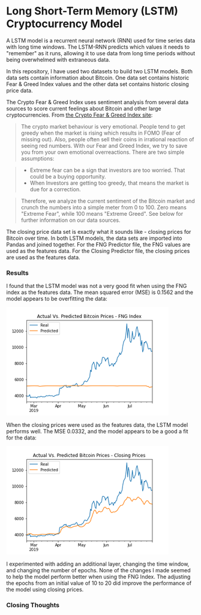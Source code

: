# Long Short-Term Memory (LSTM) Cryptocurrency Model

A LSTM model is a recurrent neural network (RNN) used for time series data with long time windows.  The LSTM-RNN predicts which values it needs to "remember" as it runs, allowing it to use data from long time periods without being overwhelmed with extraneous data.  

In this repository, I have used two datasets to build two LSTM models.  Both data sets contain information about Bitcoin.  One data set contains historic Fear & Greed Index values and the other data set contains historic closing price data.

The Crypto Fear & Greed Index uses sentiment analysis from several data sources to score current feelings about Bitcoin and other large cryptocurrencies.  From [the Crypto Fear & Greed Index site](https://alternative.me/crypto/fear-and-greed-index/):

> The crypto market behaviour is very emotional. People tend to get greedy when the market is rising which results in FOMO (Fear of missing out). Also, people often sell their coins in irrational reaction of seeing red numbers. With our Fear and Greed Index, we try to save you from your own emotional overreactions. There are two simple assumptions:

>* Extreme fear can be a sign that investors are too worried. That could be a buying opportunity.
>* When Investors are getting too greedy, that means the market is due for a correction.

>Therefore, we analyze the current sentiment of the Bitcoin market and crunch the numbers into a simple meter from 0 to 100. Zero means "Extreme Fear", while 100 means "Extreme Greed". See below for further information on our data sources.

The closing price data set is exactly what it sounds like - closing prices for Bitcoin over time.  In both LSTM models, the data sets are imported into Pandas and joined together.  For the FNG Predictor file, the FNG values are used as the features data.  For the Closing Predictor file, the closing prices are used as the features data.

### Results

I found that the LSTM model was not a very good fit when using the FNG index as the features data.  The mean squared error (MSE) is 0.1562 and the model appears to be overfitting the data:

![FNG Plot](fng_plot.png)

When the closing prices were used as the features data, the LSTM model performs well.  The MSE 0.0332, and the model appears to be a good a fit for the data:

![Close Plot](close_plot.png)

I experimented with adding an additional layer, changing the time window, and changing the number of epochs.  None of the changes I made seemed to help the model perform better when using the FNG Index.  The adjusting the epochs from an initial value of 10 to 20 did improve the performance of the model using closing prices.

### Closing Thoughts
